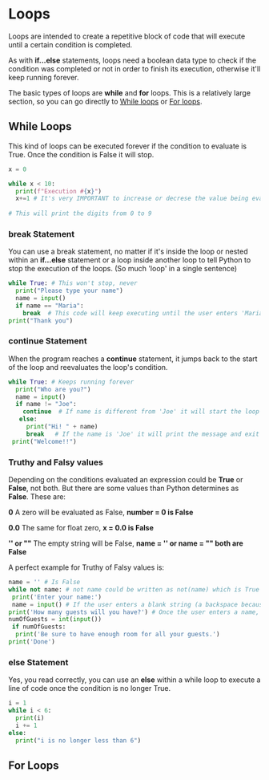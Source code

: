# Loops

Loops are intended to create a repetitive block of code that will execute until a certain condition is completed.

As with **if...else** statements, loops need a boolean data type to check if the condition was completed or not in order to finish its execution, otherwise it'll keep running forever.

The basic types of loops are **while** and **for** loops. This is a relatively large section, so you can go directly to [While loops](#while-loops) or [For loops](5_Loops.md#for-loops).

## While Loops

This kind of loops can be executed forever if the condition to evaluate is True. Once the condition is False it will stop.

~~~python
x = 0

while x < 10:
  print(f"Execution #{x}")
  x+=1 # It's very IMPORTANT to increase or decrese the value being evaluated so this loops doesn't run forever
  
# This will print the digits from 0 to 9
~~~

### break Statement

You can use a break statement, no matter if it's inside the loop or nested within an **if...else** statement or a loop inside another loop to tell Python to stop the execution of the loops. (So much 'loop' in a single sentence)

~~~python
while True: # This won't stop, never
  print("Please type your name")
  name = input()
  if name == "Maria":
    break  # This code will keep executing until the user enters 'Maria' as her name
print("Thank you") 
~~~

### continue Statement

When the program reaches a **continue** statement, it jumps back to the start of the loop and reevaluates the loop's condition.

~~~python
while True: # Keeps running forever
  print("Who are you?")
  name = input()
  if name != "Joe":
    continue  # If name is different from 'Joe' it will start the loop again
   else:
     print("Hi! " + name)
     break   # If the name is 'Joe' it will print the message and exit the loop, then prints 'Welcome!!'
 print("Welcome!!") 
 ~~~

### Truthy and Falsy values

Depending on the conditions evaluated an expression could be **True** or **False**, not both. But there are some values than Python determines as **False**. These are:

**0** A zero will be evaluated as False, **number = 0 is False**

**0.0** The same for float zero, **x = 0.0 is False**

**'' or ""** The empty string will be False, **name = '' or name = "" both are False**

A perfect example for Truthy of Falsy values is:

~~~python
name = '' # Is False
while not name: # not name could be written as not(name) which is True
 print('Enter your name:')
 name = input() # If the user enters a blank string (a backspace because even a single space is considered a character) without typing anything else, the loop will start all over again
print('How many guests will you have?') # Once the user enters a name, the loop will stop and the program will continue executing
numOfGuests = int(input())
 if numOfGuests:
  print('Be sure to have enough room for all your guests.')
print('Done')
~~~

### else Statement

Yes, you read correctly, you can use an **else** within a while loop to execute a line of code once the condition is no longer True.

~~~python
i = 1
while i < 6:
  print(i)
  i += 1
else:
  print("i is no longer less than 6")
~~~

## For Loops



